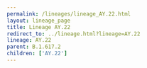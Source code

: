 ```yaml
---
permalink: /lineages/lineage_AY.22.html
layout: lineage_page
title: Lineage AY.22
redirect_to: ../lineage.html?lineage=AY.22
lineage: AY.22
parent: B.1.617.2
children: ['AY.22']
---
```

